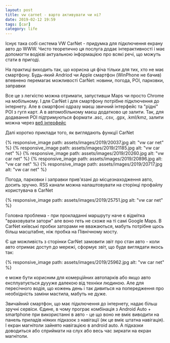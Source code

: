 ```yaml
---
layout: post
title: vw carnet - варто активувати чи ні?
date: 2019-02-12 19:59 
tags: [car]
category: life
---
```

Існує така собі система VW CarNet - придумка для підключення екрану авто до WWW.
Чисто теоретично ця послуга додає інтерактивності і має допомогти водієві актуальною інформацією про всякі речі, що можуть стати в пригоді.

На практиці виходить так, що корисна ця фіча тільки для тих, хто не має смартфону. 
Будь-який Andriod чи Apple смартфон (WinPhone не бачив) впевнено перемагає можливості CarNet: новини, погода, POI, парковки, заправки

Все це з легкістю можна отримати, запустивши Maps чи просто Chrome на мобільному. 
І для CarNet і для смартфону потрібне підключення до інтернету. 
Але в смартфоні одразу маєш звичний інтерфейс та "рідні" POI з гугл карт. 
А в автомобільному маєш додатково це залити. 
Так, для додавання POI підтримуються формати .asc, .csv, .gpx, .kml/kmz, залити можна через
[веб інтерфейс](https://www.volkswagen-car-net.com/portal/user)

Далі коротко приклади того, як виглядають функції CarNet

{% responsive_image path: assets/images/2019/20037.jpg alt: "vw car net" %}
{% responsive_image path: assets/images/2019/21185.jpg alt: "vw car net" %}
{% responsive_image path: assets/images/2019/20260.jpg alt: "vw car net" %}
{% responsive_image path: assets/images/2019/20896.jpg alt: "vw car net" %}
{% responsive_image path: assets/images/2019/20717.jpg alt: "vw car net" %}

Погода, парковки і заправки прив'язані до місцезнаходження авто, досить зручно.
RSS канали можна налаштовувати на сторінці профайлу користувача в CarNet

{% responsive_image path: assets/images/2019/25751.jpg alt: "vw car net" %}

Головна проблема - при прокладанні маршруту наче є відмітка "враховувати затори" але воно геть не схоже на ті самі Google Maps. 
В CarNet київські пробки заторами не вважаються, мабуть потрібне щось більш масштабне, ніж пробка на Північному мосту.

Є ще можливість з сторінки CarNet замовити звіт про стан авто - коли авто отримає доступ до мережі, сформує звіт, що буде виглядати якось так:

{% responsive_image path: assets/images/2019/25962.jpg alt: "vw car net" %}

е може бути корисним для комерційних автопарків або якщо авто експлуатується дуууже далекою від техніки людиною. 
Але для пересічного водія, що кожень день і так дивиться на попередження про необхідність заміни мастила, мабуть не дуже.

Звичайний смартфон, що має підключення до інтернету, надає більш зручні сервіси.
Єдине, в чому програє комбінація з Android Auto + smartphone при використанні в авто - це що воно не вміє виводити на панель приладів ніяких підказок з навігації (як це вміє штатна навігація). 
І екран магнітоли зайнято навігацією в android auto. 
А підказки доводиться або сприймати на слух або весь час зиркати на екран магнітоли.
